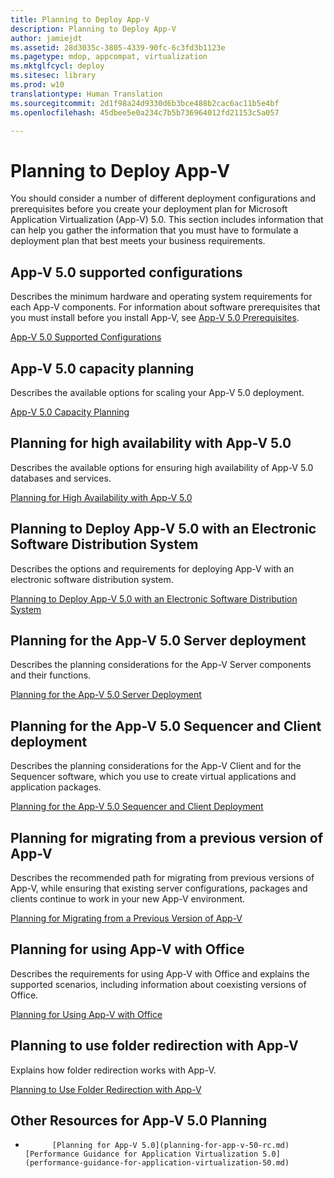 ```yaml
---
title: Planning to Deploy App-V
description: Planning to Deploy App-V
author: jamiejdt
ms.assetid: 28d3035c-3805-4339-90fc-6c3fd3b1123e
ms.pagetype: mdop, appcompat, virtualization
ms.mktglfcycl: deploy
ms.sitesec: library
ms.prod: w10
translationtype: Human Translation
ms.sourcegitcommit: 2d1f98a24d9330d6b3bce488b2cac6ac11b5e4bf
ms.openlocfilehash: 45dbee5e0a234c7b5b736964012fd21153c5a057

---
```



# Planning to Deploy App-V


You should consider a number of different deployment configurations and prerequisites before you create your deployment plan for Microsoft Application Virtualization (App-V) 5.0. This section includes information that can help you gather the information that you must have to formulate a deployment plan that best meets your business requirements.

## <a href="" id="---------app-v-5-0-supported-configurations"></a> App-V 5.0 supported configurations


Describes the minimum hardware and operating system requirements for each App-V components. For information about software prerequisites that you must install before you install App-V, see [App-V 5.0 Prerequisites](app-v-50-prerequisites.md).

[App-V 5.0 Supported Configurations](app-v-50-supported-configurations.md)

## App-V 5.0 capacity planning


Describes the available options for scaling your App-V 5.0 deployment.

[App-V 5.0 Capacity Planning](app-v-50-capacity-planning.md)

## Planning for high availability with App-V 5.0


Describes the available options for ensuring high availability of App-V 5.0 databases and services.

[Planning for High Availability with App-V 5.0](planning-for-high-availability-with-app-v-50.md)

## Planning to Deploy App-V 5.0 with an Electronic Software Distribution System


Describes the options and requirements for deploying App-V with an electronic software distribution system.

[Planning to Deploy App-V 5.0 with an Electronic Software Distribution System](planning-to-deploy-app-v-50-with-an-electronic-software-distribution-system.md)

## Planning for the App-V 5.0 Server deployment


Describes the planning considerations for the App-V Server components and their functions.

[Planning for the App-V 5.0 Server Deployment](planning-for-the-app-v-50-server-deployment.md)

## Planning for the App-V 5.0 Sequencer and Client deployment


Describes the planning considerations for the App-V Client and for the Sequencer software, which you use to create virtual applications and application packages.

[Planning for the App-V 5.0 Sequencer and Client Deployment](planning-for-the-app-v-50-sequencer-and-client-deployment.md)

## Planning for migrating from a previous version of App-V


Describes the recommended path for migrating from previous versions of App-V, while ensuring that existing server configurations, packages and clients continue to work in your new App-V environment.

[Planning for Migrating from a Previous Version of App-V](planning-for-migrating-from-a-previous-version-of-app-v.md)

## Planning for using App-V with Office


Describes the requirements for using App-V with Office and explains the supported scenarios, including information about coexisting versions of Office.

[Planning for Using App-V with Office](planning-for-using-app-v-with-office.md)

## Planning to use folder redirection with App-V


Explains how folder redirection works with App-V.

[Planning to Use Folder Redirection with App-V](planning-to-use-folder-redirection-with-app-v.md)

## <a href="" id="other-resources-for-app-v-5-0-planning-"></a>Other Resources for App-V 5.0 Planning


-   
            [Planning for App-V 5.0](planning-for-app-v-50-rc.md)            [Performance Guidance for Application Virtualization 5.0](performance-guidance-for-application-virtualization-50.md)
          

 

 








<!--HONumber=Jun16_HO4-->


